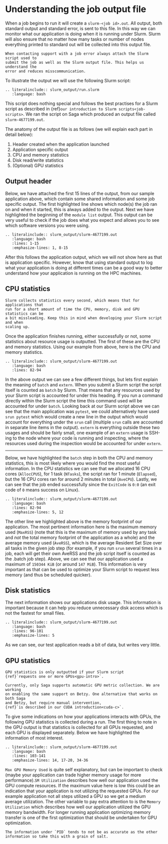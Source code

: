 # Understanding the job output file

When a job begins to run it will create a `slurm-<job id>.out`. All output,
both standard output and standard error, is sent to this file. In this way we
can monitor what our application is doing when it is running under Slurm. Slurm
will also ensure that no matter how many tasks or number of nodes everything
printed to standard out will be collected into this output file.

```{tip}
When contacting support with a job error always attach the Slurm script used to
submit the job as well as the Slurm output file. This helps us understand the
error and reduces misscommunication.
```

To illustrate the output we will use the following Slurm script:

```{eval-rst}
.. literalinclude:: slurm_output/run.slurm
   :language: bash
```

This script does nothing special and follows the best practises for a Slurm
script as described in {ref}`our introduction to Slurm scripts<job-scripts>`.
We ran the script on Saga which produced an output file called
`slurm-4677199.out`.

The anatomy of the output file is as follows (we will explain each part in
detail below):

1. Header created when the application launched
2. Application specific output
3. CPU and memory statistics
4. Disk read/write statistics
5. (Optional) GPU statistics

## Output header

Below, we have attached the first 15 lines of the output, from our sample
application above, which contain some shared information and some job specific
output. The first highlighted line shows which node(s) the job ran on and when
it started, this is always added to the output. Next we have highlighted the
beginning of the `module list` output. This output can be very useful to check
if the job does what you expect and allows you to see which software versions
you were using.

```{eval-rst}
.. literalinclude:: slurm_output/slurm-4677199.out
   :language: bash
   :lines: 1-15
   :emphasize-lines: 1, 8-15
```

After this follows the application output, which we will not show here as that
is application specific. However, know that using standard output to log what
your application is doing at different times can be a good way to better
understand how your application is running on the HPC machines.

## CPU statistics

```{note}
Slurm collects statistics every second, which means that for applications that
run for a short amount of time the CPU, memory, disk and GPU statistics can be
a bit missleading. Keep this in mind when developing your Slurm script and when
scaling up.
```

Once the application finishes running, either successfully or not, some
statistics about resource usage is outputted. The first of these are the CPU
and memory statistics. Using our example from above, here is the CPU and memory
statistics.

```{eval-rst}
.. literalinclude:: slurm_output/slurm-4677199.out
   :language: bash
   :lines: 82-94
```

In the above output we can see a few different things, but lets first explain
the meaning of `batch` and `extern`. When you submit a Slurm script the script
itself is counted as `batch` by Slurm. That means that any resources used by
your Slurm script is accounted for under this heading. If you run a command
directly within the Slurm script the time this command used will be accounted
for under `batch`. Looking back at our Slurm script above we can see that the
main application was `pytest`, we could alternatively have used `srun pytest`
which would create a new line in the output which would account for everything
under the `srun` call (multiple `srun` calls are accounted in separate line
items in the output). `extern` is everything outside these two usages and
should be fairly small, one example of an `extern` usage is SSH-ing to the node
where your code is running and inspecting, where the resources used during the
inspection would be accounted for under `extern`.

---

Below, we have highlighted the `batch` step in both the CPU and memory
statistics, this is most likely where you would find the most useful
information. In the CPU statistics we can see that we allocated 16 CPU cores
(`AllocCPUS`), for 1 task (`NTasks`), the script ran for 1 minute (`Elapsed`),
but the 16 CPU cores ran for around 2 minutes in total (`AveCPU`). Lastly, we
can see that the job ended successfully since the `ExitCode` is `0:0` (an exit
code of `0` means success on Linux).

```{eval-rst}
.. literalinclude:: slurm_output/slurm-4677199.out
   :language: bash
   :lines: 82-94
   :emphasize-lines: 5, 12
```

The other line we highlighted above is the memory footprint of our application.
The most pertinent information here is the maximum memory used (`MaxRSS`) (note
that this is the maximum of memory used by any task and _not_ the total memory
footprint of the application as a whole) and the average memory used
(`AveRSS`), which is the average Resident Set Size over all tasks in the given job step (for example, if you run `srun` several times in a job, each will get their own AveRSS and the job script itself is counted as the .batch job step). Above, we can see that our application used a maximum of `150344
KiB` (or around `147 MiB`). This information is very important as that can be
used to optimize your Slurm script to request less memory (and thus be
scheduled quicker).

## Disk statistics

The next information shows our applications disk usage. This information is
important because it can help you reduce unnecessary disk access which is not
the fastest for small files.

```{eval-rst}
.. literalinclude:: slurm_output/slurm-4677199.out
   :language: bash
   :lines: 96-101
   :emphasize-lines: 5
```

As we can see, our test application reads a bit of data, but writes very
little.

## GPU statistics

```{note}
GPU statistics is only outputted if your Slurm script
{ref}`requests one or more GPUs<gpu-intro>`.

Currently, only Saga supports automatic GPU metric collection. We are working
on enabling the same support on Betzy. One alternative that works on both Saga
and Betzy, but require manual intervention,
{ref}`is described in our CUDA introduction<cuda-c>`.
```

To give some indications on how your applications interacts with GPUs, the
following GPU statistics is collected during a run. The first thing to note in
the GPU output is that statistics is collected for all GPUs requested, and each
GPU is displayed separately. Below we have highlighted the information of most
interest.

```{eval-rst}
.. literalinclude:: slurm_output/slurm-4677199.out
   :language: bash
   :lines: 103-141
   :emphasize-lines: 14, 17-20, 34-36
```

`Max GPU Memory Used` is quite self explanatory, but can be important to check
(maybe your application can trade higher memory usage for more performance).`SM
Utilization` describes how well our application used the GPU compute resources.
If the maximum value here is low this could be an indication that your
application is not utilizing the requested GPUs. For our example application
not all steps utilized a GPU so we get a medium average utilization. The other
variable to pay extra attention to is the `Memory Utilization` which describes
how well our application utilized the GPU memory bandwidth. For longer running
application optimizing memory transfer is one of the first optimization that
should be undertaken for GPU optimization.

```{note}
The information under `PID` tends to not be as accurate as the other
information so take this with a grain of salt.
```
